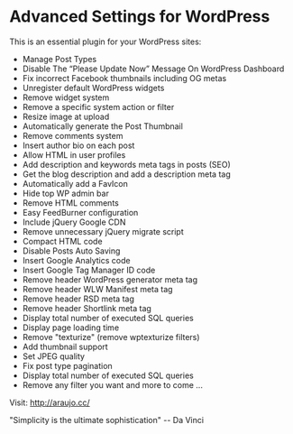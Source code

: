 Advanced Settings for WordPress
===============

This is an essential plugin for your WordPress sites:

- Manage Post Types
- Disable The “Please Update Now” Message On WordPress Dashboard
- Fix incorrect Facebook thumbnails including OG metas
- Unregister default WordPress widgets
- Remove widget system
- Remove a specific system action or filter
- Resize image at upload
- Automatically generate the Post Thumbnail
- Remove comments system
- Insert author bio on each post
- Allow HTML in user profiles
- Add description and keywords meta tags in posts (SEO)
- Get the blog description and add a description meta tag
- Automatically add a FavIcon
- Hide top WP admin bar
- Remove HTML comments
- Easy FeedBurner configuration
- Include jQuery Google CDN
- Remove unnecessary jQuery migrate script
- Compact HTML code
- Disable Posts Auto Saving
- Insert Google Analytics code
- Insert Google Tag Manager ID code
- Remove header WordPress generator meta tag
- Remove header WLW Manifest meta tag
- Remove header RSD meta tag
- Remove header Shortlink meta tag
- Display total number of executed SQL queries
- Display page loading time
- Remove "texturize" (remove wptexturize filters)
- Add thumbnail support
- Set JPEG quality
- Fix post type pagination
- Display total number of executed SQL queries
- Remove any filter you want
and more to come ...

Visit: http://araujo.cc/

"Simplicity is the ultimate sophistication" -- Da Vinci
